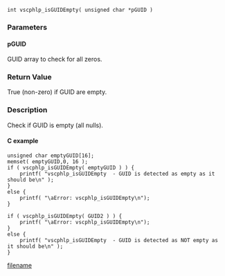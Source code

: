 

```clike
int vscphlp_isGUIDEmpty( unsigned char *pGUID )
```

### Parameters

#### pGUID
GUID array to check for all zeros.

### Return Value
True (non-zero) if GUID are empty. 

### Description
Check if GUID is empty (all nulls). 

#### C example

```clike
unsigned char emptyGUID[16];
memset( emptyGUID,0, 16 );
if ( vscphlp_isGUIDEmpty( emptyGUID ) ) {
    printf( "vscphlp_isGUIDEmpty  - GUID is detected as empty as it should be\n" );    
}
else {
    printf( "\aError: vscphlp_isGUIDEmpty\n");
}
 
if ( vscphlp_isGUIDEmpty( GUID2 ) ) {
    printf( "\aError: vscphlp_isGUIDEmpty\n");    
}
else {
    printf( "vscphlp_isGUIDEmpty  - GUID is detected as NOT empty as it should be\n" );
}
```



[filename](./bottom_copyright.md ':include')